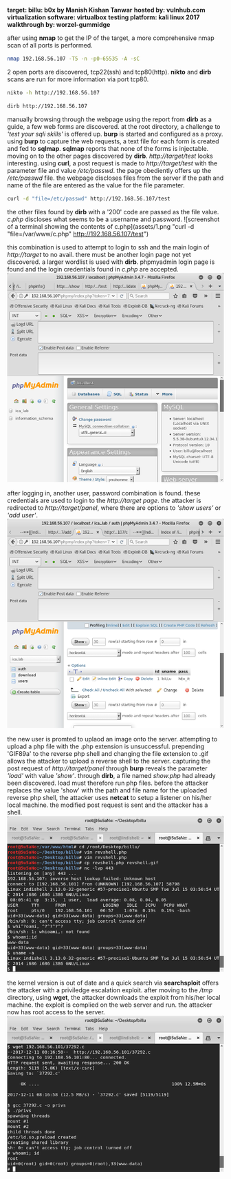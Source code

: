 **target:					billu: b0x by Manish Kishan Tanwar**
**hosted by:				vulnhub.com**
**virtualization software: 	virtualbox**
**testing platform:		kali linux 2017**
**walkthrough by:			worzel-gummidge**

after using **nmap** to get the IP of the target, a more comprehensive nmap scan of all ports is performed.

```bash
nmap 192.168.56.107 -T5 -n -p0-65535 -A -sC
```



2 open ports are discovered, tcp22(ssh) and tcp80(http). **nikto** and **dirb** scans are run for more information via port tcp80.

```bash
nikto -h http://192.168.56.107
```

```bash
dirb http://192.168.56.107
```



manually browsing through the webpage using the report from **dirb** as a guide, a few web forms are discovered. at the root directory, a challenge to *'test your sqli skills'* is offered up.
**burp** is started and configured as a proxy. using **burp** to capture the web requests, a text file for each form is created and fed to **sqlmap**. **sqlmap** reports that none of the forms is injectable.
moving on to the other pages discovered by **dirb**. *http://target/test* looks interesting.
using **curl**, a post request is made to *http://target/test* with the parameter file and value */etc/passwd*. the page obediently offers up the */etc/passwd* file. the webpage discloses files from the server if the path and name of the file are entered as the value for the file parameter.

```bash
curl -d "file=/etc/passwd" http://192.168.56.107/test
```



the other files found by **dirb** with a '200' code are passed as the file value. *c.php* discloses what seems to be a username and password.
![screenshot of a terminal showing the contents of c.php](assets/1.png "curl -d "file=/var/www/c.php" http://192.168.56.107/test")

this combination is used to attempt to login to ssh and the main login of *http://target* to no avail.
there must be another login page not yet discovered. a larger wordlist is used with **dirb**. phpmyadmin login page is found and the login credentials found in *c.php* are accepted.
![screenshot of successful login](assets/2.png "username=billu; password=b0x_billu")

after logging in, another user, password combination is found. these credentials are used to login to the *http://target page*. the attacker is redirected to *http://target/panel*, where there are options to *'show users'* or *'add user'*.
![screenshot of newly discovered login credentials](assets/3.png "username=biLLu; password=hEx_it")

the new user is promted to uplaod an image onto the server. attempting to upload a php file with the .php extension is unsuccessful. prepending 'GIF89a' to the reverse php shell and changing the file extension to .gif allows the attacker to upload a reverse shell to the server.
capturing the post request of *http://target/panel* through **burp** reveals the parameter *'load'* with value *'show'*. through **dirb**, a file named *show.php* had already been discovered. load must therefore run php files. before the attacker replaces the value 'show' with the path and file name for the uploaded reverse php shell, the attacker uses **netcat** to setup a listener on his/her local machine.
the modified post request is sent and the attacker has a shell.
![screenshot of connected reverse shell](assets/4.png "got a shell!")

the kernel version is out of date and a quick search via **searchsploit** offers the attacker with a priviledge escalation exploit.
after moving to the */tmp* directory, using **wget**, the attacker downloads the exploit from his/her local machine. the exploit is complied on the web server and run.
the attacker now has root access to the server.
![screenshot of a root shell gained by attacker](assets/5.png "got root!")

